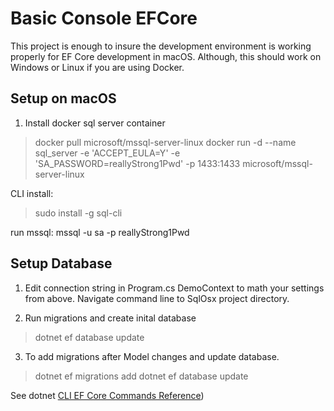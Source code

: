 # Basic Console EFCore

This project is enough to insure the development environment is working properly for EF Core development in macOS.
Although, this should work on Windows or Linux if you are using Docker.

## Setup on macOS

1. Install docker sql server container

>docker pull microsoft/mssql-server-linux
>docker run -d --name sql_server -e 'ACCEPT_EULA=Y' -e 'SA_PASSWORD=reallyStrong1Pwd' -p 1433:1433 microsoft/mssql-server-linux

CLI install:
>sudo install -g sql-cli

run mssql:
mssql -u sa -p reallyStrong1Pwd

## Setup Database

1. Edit connection string in Program.cs DemoContext to math your settings from above.
Navigate command line to SqlOsx project directory.

2. Run migrations and create inital database
>dotnet ef database update

3. To add migrations after Model changes and update database.
>dotnet ef migrations add <new migration name>
>dotnet ef database update

See dotnet [CLI EF Core Commands Reference](https://docs.microsoft.com/en-us/ef/core/miscellaneous/cli/powershell))




